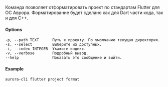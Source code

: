 Команда позволяет отформатировать проект по стандартам Flutter для ОС Аврора.
Форматирование будет сделано как для Dart части кода, так и для C++.

#### Options

```shell
-p, --path TEXT      Путь к проекту. По умолчанию текущая директория.
-s, --select         Выберите из доступных.
-i, --index INTEGER  Укажите индекс.
-v, --verbose        Подробный вывод.
--help               Показать это сообщение и выйти.
```

#### Example

```shell
aurora-cli flutter project format
```
